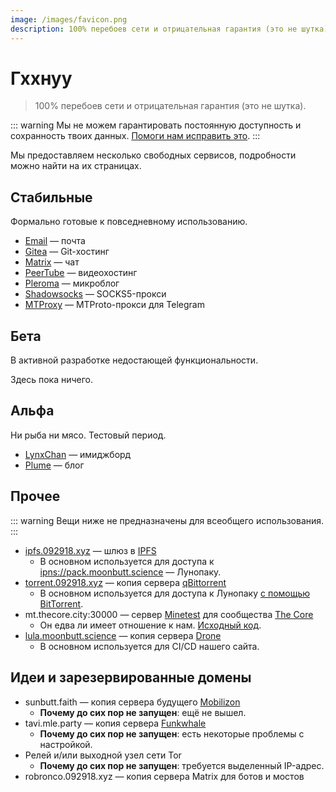```yaml
---
image: /images/favicon.png
description: 100% перебоев сети и отрицательная гарантия (это не шутка).
---
```


# Гххнуу

> 100% перебоев сети и отрицательная гарантия (это не шутка).

::: warning
Мы не можем гарантировать постоянную доступность и сохранность твоих данных. [Помоги нам исправить это](/ru/donate/#сбор-средств).
:::

Мы предоставляем несколько свободных сервисов, подробности можно найти на их страницах.

## Стабильные

Формально готовые к повседневному использованию.

- [Email](/ru/how/email.md) — почта
- [Gitea](/ru/how/gitea.md) — Git-хостинг
- [Matrix](/ru/how/matrix.md) — чат
- [PeerTube](/ru/how/peertube.md) — видеохостинг
- [Pleroma](/ru/how/pleroma.md) — микроблог
- [Shadowsocks](/ru/how/shadowsocks.md) — SOCKS5-прокси
- [MTProxy](/ru/how/mtproxy.md) — MTProto-прокси для Telegram

## Бета

В активной разработке недостающей функциональности.

Здесь пока ничего.

## Альфа

Ни рыба ни мясо. Тестовый период.

- [LynxChan](/ru/how/lynxchan.md) — имиджборд
- [Plume](/ru/how/plume.md) — блог

## Прочее

::: warning
Вещи ниже не предназначены для всеобщего использования.
:::

- [ipfs.092918.xyz](https://ipfs.092918.xyz) — шлюз в [IPFS](https://ipfs.io)
  - В основном используется для доступа к [ipns://pack.moonbutt.science](https://ipfs.092918.xyz/ipns/pack.moonbutt.science) — Лунопаку.
- [torrent.092918.xyz](https://torrent.092918.xyz) — копия сервера [qBittorrent](https://qbittorrent.org)
  - В основном используется для доступа к Лунопаку [с помощью BitTorrent](magnet:?xt=urn:btih:d11725c69a8f227c0b42bbbe26963114c44eaf14&dn=pack.moonbutt.science&tr=udp%3a%2f%2ftracker.openbittorrent.com%3a80%2fannounce&tr=udp%3a%2f%2ftracker.opentrackr.org%3a1337%2fannounce&tr=udp%3a%2f%2ftracker.coppersurfer.tk%3a6969%2fannounce&tr=%3dudp%3a%2f%2ftracker.internetwarriors.net%3a1337%2fannounce).
- mt.thecore.city:30000 — сервер [Minetest](https://minetest.net) для сообщества [The Core](https://thecore.city)
  - Он едва ли имеет отношение к нам. [Исходный код](https://moonbutt.science/innereq/minetest).
- [lula.moonbutt.science](https://lula.moonbutt.science) — копия сервера [Drone](https://drone.io)
  - В основном используется для CI/CD нашего сайта.

## Идеи и зарезервированные домены

- sunbutt.faith — копия сервера будущего [Mobilizon](https://joinmobilizon.org)
  - **Почему до сих пор не запущен**: ещё не вышел.
- tavi.mle.party — копия сервера [Funkwhale](https://funkwhale.audio)
  - **Почему до сих пор не запущен**: есть некоторые проблемы с настройкой.
- Релей и/или выходной узел сети Tor
  - **Почему до сих пор не запущен**: требуется выделенный IP-адрес.
- robronco.092918.xyz — копия сервера Matrix для ботов и мостов
